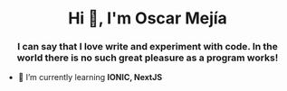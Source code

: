 <h1 align="center">Hi 👋, I'm Oscar Mejía</h1>
<h3 align="center">I can say that I love write and experiment with code. In the world there is no such great pleasure as a program works!</h3>

- 🌱 I’m currently learning **IONIC, NextJS**

<p align="left">
</p>

